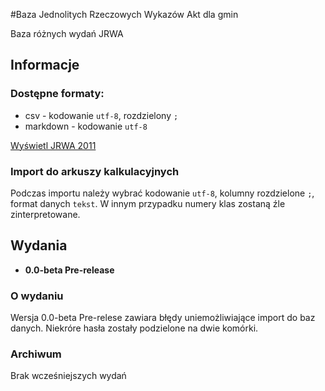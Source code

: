 ﻿#Baza Jednolitych Rzeczowych Wykazów Akt dla gmin

Baza różnych wydań JRWA

## Informacje

### Dostępne formaty:
- csv - kodowanie `utf-8`, rozdzielony `;`
- markdown - kodowanie `utf-8`

[Wyświetl JRWA 2011](http://profesor-oskar.github.io/JRWA/DOCS/JRWA-2011.html)

### Import do arkuszy kalkulacyjnych

Podczas importu należy wybrać kodowanie `utf-8`, kolumny rozdzielone `;`, format danych `tekst`. W innym przypadku numery klas zostaną źle zinterpretowane.

## Wydania

- **0.0-beta Pre-release**

### O wydaniu

Wersja 0.0-beta Pre-relese zawiara błędy uniemożliwiające import do baz danych. Niekróre hasła zostały podzielone na dwie komórki.

### Archiwum
Brak wcześniejszych wydań
